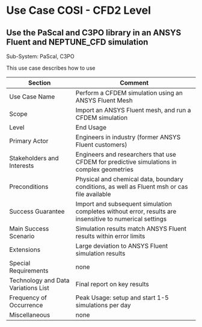 Use Case COSI - CFD2 Level 
======================
Use the PaScal and C3PO library in an ANSYS Fluent and NEPTUNE_CFD simulation
--------------------------

Sub-System: PaScal, C3PO

This use case describes how to use

| Section                             | Comment                                                   |
|-------------------------------------|-----------------------------------------------------------|
| Use Case Name                       | Perform a CFDEM simulation using an ANSYS Fluent Mesh     |
| Scope                               | Import an ANSYS Fluent mesh, and run a CFDEM simulation  |
| Level                               | End Usage                          |
| Primary Actor                       | Engineers in industry (former ANSYS Fluent customers)    |
| Stakeholders and Interests          | Engineers and researchers that use CFDEM for predictive simulations in complex geometries |
| Preconditions                       | Physical and chemical data, boundary conditions, as well as Fluent msh or cas file available |
| Success Guarantee                   | Import and subsequent simulation completes without error, results are insensitive to numerical settings
| Main Success Scenario               | Simulation results match ANSYS Fluent results within error limits   |
| Extensions                          | Large deviation to ANSYS Fluent simulation results  |
| Special Requirements                | none |
| Technology and Data Variations List | Final report on key results |
| Frequency of Occurrence             | Peak Usage: setup and start 1-5 simulations per day     |
| Miscellaneous  	                    | none  |

